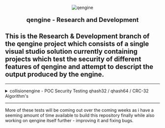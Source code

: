 <p align="center">
  <img src="https://i.imgur.com/vKDluJm.png" alt="qengine">
</p>
<p align="center" style="font-size: 20px; font-weight: bold;">
                                         		qengine - Research and Development 
</p>

## This is the Research & Development branch of the qengine project which consists of a single visual studio solution currently containing projects which test the security of different features of qengine and attempt to descript the output produced by the engine.

--------------------------------------------------------------------------------------------------------------------------------------------------------------------------------------------------------------

<details>
<summary> collisionengine - POC Security Testing qhash32 / qhash64 / CRC-32 Algorithm's  </summary>



collisionengine is an project which was created to test the security and accuracy of the qhash32 / qhash64 algorithm(s) as implemented in [qengine](https://github.com/Chemiculs/qengine) and test their efficacy against the CRC32 algorithm as implemented in the [Boost Project](https://github.com/boostorg/boost) (license attached) -

which you must link against in your project settings and include its source directories as well in order to compile collisionengine .

collisionengine performs the following operations, in the according order:

1. iterate all potential values of 16-bit's of data in memory

2. generate the digest for each potential 16-bit dataset for the qhash32, qhash64, and CRC32 algorithm(s) and store them in according vector's 

3. compare each digest against all 65534 other digest(s) produced from the according 16-bit dataset(s)

4. print the number of collisions between the digest(s) of differing 16-bit dataset(s) and a Hexadecimal representation of the corresponding binary data which produced the colliding digest(s), alongside the Hexadecimal representation of the collided digest itself.

The output from this program will stay constant, here is what should occur when executed:

![collisionengine standard output](img/output.png)

</details>

--------------------------------------------------------------------------------------------------------------------------------------------------------------------------------------------------------------

More of these tests will be coming out over the coming weeks as i have a seeming amount of time available to build this repository finally while also working on qengine itself further - improving it and fixing bugs.
